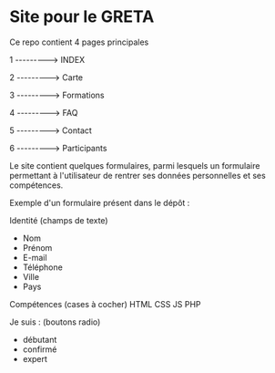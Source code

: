 # Site pour le GRETA 

Ce repo contient 4 pages principales


1 ---------> INDEX 


2 ---------> Carte


3 ---------> Formations


4 ---------> FAQ


5 ---------> Contact


6 ---------> Participants




Le site contient quelques formulaires, parmi lesquels un formulaire permettant à l'utilisateur de rentrer ses données personnelles et ses compétences.


Exemple d'un formulaire présent dans le dépôt : 

Identité (champs de texte)
- Nom
- Prénom
- E-mail
- Téléphone
- Ville
- Pays

Compétences (cases à cocher)
HTML
CSS
JS
PHP

Je suis : (boutons radio)
- débutant
- confirmé
- expert